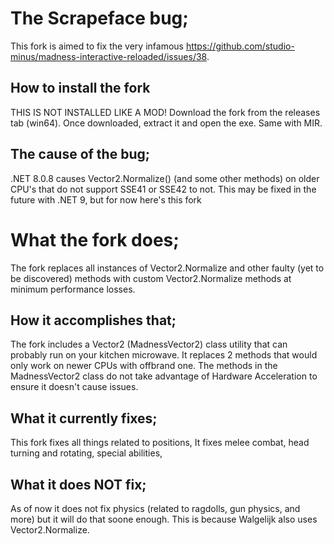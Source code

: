 # The Scrapeface bug;
This fork is aimed to fix the very infamous https://github.com/studio-minus/madness-interactive-reloaded/issues/38.

## How to install the fork
THIS IS NOT INSTALLED LIKE A MOD!
Download the fork from the releases tab (win64). Once downloaded, extract it and open the exe. Same with MIR.

## The cause of the bug;
.NET 8.0.8 causes Vector2.Normalize() (and some other methods) on older CPU's that do not support SSE41 or SSE42 to not.
This may be fixed in the future with .NET 9, but for now here's this fork

# What the fork does;
The fork replaces all instances of Vector2.Normalize and other faulty (yet to be discovered) methods with custom Vector2.Normalize methods at minimum performance losses.

## How it accomplishes that;

The fork includes a Vector2 (MadnessVector2) class utility that can probably run on your kitchen microwave. It replaces 2 methods that would only work on newer CPUs with offbrand one. The methods in the MadnessVector2 class do not take advantage of Hardware Acceleration to ensure it doesn't cause issues.

## What it currently fixes;
This fork fixes all things related to positions, It fixes melee combat, head turning and rotating, special abilities,

## What it does NOT fix;
As of now it does not fix physics (related to ragdolls, gun physics, and more) but it will do that soone enough. This is because Walgelijk also uses Vector2.Normalize.

